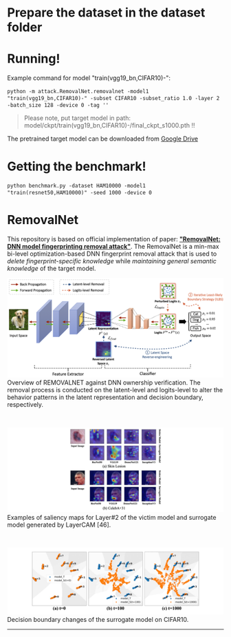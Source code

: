 # Prepare the dataset in the dataset folder

# Running!
Example command for model "train(vgg19_bn,CIFAR10)-":
```shell
python -m attack.RemovalNet.removalnet -model1 "train(vgg19_bn,CIFAR10)-" -subset CIFAR10 -subset_ratio 1.0 -layer 2 -batch_size 128 -device 0 -tag ''
```

> Please note, put target model in path: model/ckpt/train(vgg19_bn,CIFAR10)-/final_ckpt_s1000.pth !!

The pretrained target model can be downloaded from [Google Drive](https://drive.google.com/drive/folders/1rRZDmPUPrSLjCgqwsn9rJsKmLxGZFMWK?usp=drive_link)

# Getting the benchmark!
```shell
python benchmark.py -dataset HAM10000 -model1 "train(resnet50,HAM10000)" -seed 1000 -device 0
```

# RemovalNet

This repository is based on official implementation of paper: **["RemovalNet: DNN model fingerprinting removal attack"](https://ieeexplore.ieee.org/abstract/document/10251039/)**.
The RemovalNet is a min-max bi-level optimization-based DNN fingerprint removal attack that is used to *delete fingerprint-specific knowledge* while *maintaining general semantic knowledge* of the target model.


![Overview of REMOVALNET against DNN ownership verification. The removal process is conducted on the latent-level and logits-level to alter the behavior patterns in the latent representation and decision boundary, respectively.](https://raw.githubusercontent.com/grasses/RemovalNet/master/figure/fig1_framework.png)
Overview of REMOVALNET against DNN ownership verification. 
The removal process is conducted on the latent-level and logits-level 
    to alter the behavior patterns in the latent representation and decision boundary, respectively.

<br>

![](https://raw.githubusercontent.com/grasses/RemovalNet/master/figure/exp_vis_attention.png)
Examples of saliency maps for Layer#2 of the victim model and surrogate model generated by LayerCAM [46].

<br>

![](https://raw.githubusercontent.com/grasses/RemovalNet/master/figure/exp_vis_decision.png)
Decision boundary changes of the surrogate model on CIFAR10.

<hr>





